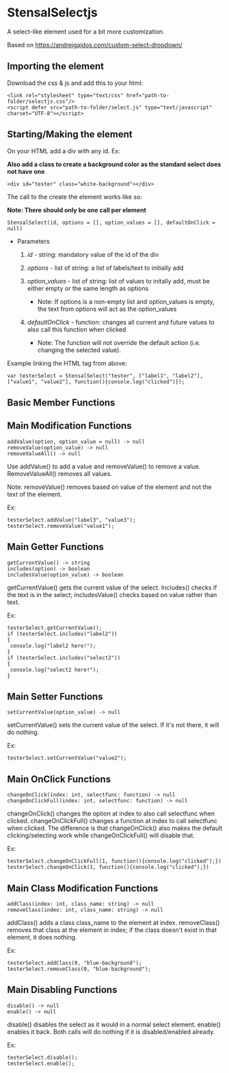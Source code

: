 # StensalSelectjs
A select-like element used for a bit more customization.

Based on https://andrejgajdos.com/custom-select-dropdown/

## Importing the element
Download the css & js and add this to your html:
```
<link rel="stylesheet" type="text/css" href="path-to-folder/selectjs.css"/>
<script defer src="path-to-folder/select.js" type="text/javascript" charset="UTF-8"></script>
```
## Starting/Making the element
On your HTML add a div with any id. Ex:

**Also add a class to create a background color as the standard select does not have one**

```
<div id="tester" class="white-background"></div>
```


The call to the create the element works like so:

**Note: There should only be one call per element**
```
StensalSelect(id, options = [], option_values = [], defaultOnClick = null)
```
- Parameters

    1. *id* - string: mandatory value of the id of the div

    2. *options* - list of string: a list of labels/text to initially add

    3. *option_values* - list of string: list of values to initally add, must be either empty or the same length as options 
        - Note: If options is a non-empty list and option_values is empty, the text from options will act as the option_values
    4. *defaultOnClick* - function: changes all current and future values to also call this function when clicked
        - Note: The function will not override the default action (i.e. changing the selected value).

Example linking the HTML tag from above:
```
var testerSelect = StensalSelect("tester", ["label1", "label2"], ["value1", "value2"], function(){console.log("clicked")});
```

## Basic Member Functions

## Main Modification Functions
```
addValue(option, option_value = null) -> null
removeValue(option_value) -> null
removeValueAll() -> null
```
Use addValue() to add a value and removeValue() to remove a value. RemoveValueAll() removes all values.

Note: removeValue() removes based on value of the element and not the text of the element.

Ex:
```
testerSelect.addValue("label3", "value3");
testerSelect.removeValue("value1");
```

## Main Getter Functions

```
getCurrentValue() -> string
includes(option) -> boolean
includesValue(option_value) -> boolean
```
getCurrentValue() gets the current value of the select. Includes() checks if the text is in the select; includesValue() checks based on value rather than text.

Ex:
```
testerSelect.getCurrentValue();
if (testerSelect.includes("label2"))
{
 console.log("label2 here!");
}
if (testerSelect.includes("select2"))
{
 console.log("select2 here!");
}
```

## Main Setter Functions

```
setCurrentValue(option_value) -> null
```
setCurrentValue() sets the current value of the select. If it's not there, it will do nothing.

Ex:
```
testerSelect.setCurrentValue("value2");
```

## Main OnClick Functions 

```
changeOnClick(index: int, selectfunc: function) -> null
changeOnClickFull(index: int, selectfunc: function) -> null
```
changeOnClick() changes the option at index to also call selectfunc when clicked. changeOnClickFull() changes a function at index to call selectfunc when clicked. The difference is that changeOnClick() also makes the default clicking/selecting work while changeOnClickFull() will disable that.

Ex:
```
testerSelect.changeOnClickFull(1, function(){console.log("clicked");})
testerSelect.changeOnClick(1, function(){console.log("clicked");})
```

## Main Class Modification Functions
```
addClass(index: int, class_name: string) -> null
removeClass(index: int, class_name: string) -> null
```
addClass() adds a class class_name to the element at index. removeClass() removes that class at the element in index; if the class doesn't exist in that element, it does nothing.

Ex:
```
testerSelect.addClass(0, "blue-background");
testerSelect.removeClass(0, "blue-background");
```

## Main Disabling Functions
```
disable() -> null
enable() -> null
```
disable() disables the select as it would in a normal select element. enable() enables it back. Both calls will do nothing if it is disabled/enabled already.

Ex:
```
testerSelect.disable();
testerSelect.enable();
```
